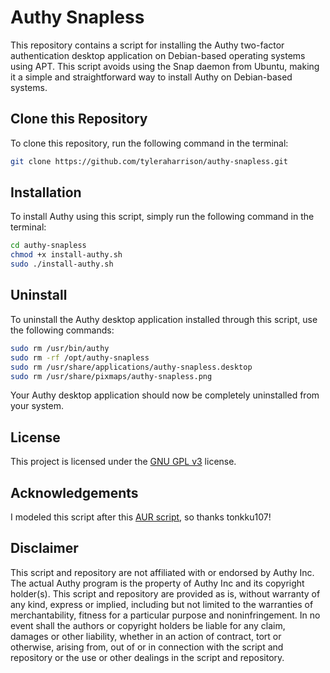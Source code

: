 # Authy Snapless

This repository contains a script for installing the Authy two-factor authentication desktop application on Debian-based operating systems using APT. This script avoids using the Snap daemon from Ubuntu, making it a simple and straightforward way to install Authy on Debian-based systems.

## Clone this Repository

To clone this repository, run the following command in the terminal:

```bash
git clone https://github.com/tyleraharrison/authy-snapless.git
```

## Installation

To install Authy using this script, simply run the following command in the terminal:

```bash
cd authy-snapless
chmod +x install-authy.sh
sudo ./install-authy.sh
```

## Uninstall

To uninstall the Authy desktop application installed through this script, use the following commands:

```bash
sudo rm /usr/bin/authy
sudo rm -rf /opt/authy-snapless
sudo rm /usr/share/applications/authy-snapless.desktop
sudo rm /usr/share/pixmaps/authy-snapless.png
```

Your Authy desktop application should now be completely uninstalled from your system.

## License

This project is licensed under the [GNU GPL v3](https://www.gnu.org/licenses/gpl-faq.en.html) license.

## Acknowledgements

I modeled this script after this [AUR script](https://aur.archlinux.org/packages/authy), so thanks tonkku107!

## Disclaimer

This script and repository are not affiliated with or endorsed by Authy Inc. The actual Authy program is the property of Authy Inc and its copyright holder(s). This script and repository are provided as is, without warranty of any kind, express or implied, including but not limited to the warranties of merchantability, fitness for a particular purpose and noninfringement. In no event shall the authors or copyright holders be liable for any claim, damages or other liability, whether in an action of contract, tort or otherwise, arising from, out of or in connection with the script and repository or the use or other dealings in the script and repository.
